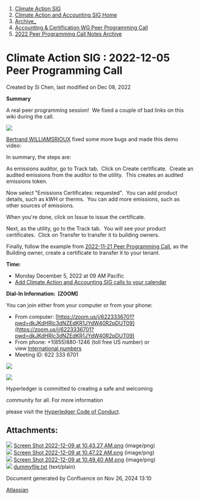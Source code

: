 1. [Climate Action SIG](index.html)
2. [Climate Action and Accounting SIG Home](Climate-Action-and-Accounting-SIG-Home_19005445.html)
3. [Archive\_](Archive__19006062.html)
4. [Accounting &amp; Certification WG Peer Programming Call](19006574.html)
5. [2022 Peer Programming Call Notes Archive](2022-Peer-Programming-Call-Notes-Archive_19008759.html)

# Climate Action SIG : 2022-12-05 Peer Programming Call

Created by Si Chen, last modified on Dec 08, 2022

**Summary**

A real peer programming session!  We fixed a couple of bad links on this wiki during the call.

![](plugins/servlet/confluence/placeholder/unknown-attachment)

[Bertrand WILLIAMSRIOUX](https://lf-hyperledger.atlassian.net/wiki/people/712020:57613290-3ad4-4f53-8166-19a9bdb9c047?ref=confluence) fixed some more bugs and made this demo video:

In summary, the steps are:

As emissions auditor, go to Track tab.  Click on Create certificate.  Create an audited emissions from the auditor to the utility.  This creates an audited emissions token.

Now select "Emissions Certificates: requested".  You can add product details, such as kWH or therms.  You can add more emissions, such as other sources of emissions.

When you're done, click on Issue to issue the certificate.

Next, as the utility, go to the Track tab.  You will see your product certificates.  Click on Transfer to transfer it to building owners.

Finally, follow the example from [2022-11-21 Peer Programming Call](2022-11-21-Peer-Programming-Call_19009807.html), as the Building owner, create a certificate to transfer it to your tenant.

**Time:**

- Monday December 5, 2022 at 09 AM Pacific
- [Add Climate Action and Accounting SIG calls to your calendar](https://lists.hyperledger.org/g/climate-sig/ics/invite.ics?repeatid=31581)

**Dial-In Information:  \[ZOOM]**

You can join either from your computer or from your phone:

- From computer: [https://zoom.us/j/6223336701?pwd=dkJKdHRlc3dNZEdKR1JYdW40R2pDUT09](https://zoom.us/j/6223336701?pwd=dkJKdHRlc3dNZEdKR1JYdW40R2pDUT09)
- From phone: +1(855)880-1246 (toll free US number) or view [International numbers](https://zoom.us/u/bAaJoyznp)
- Meeting ID: 622 333 6701

![](https://wiki.hyperledger.org/download/attachments/29034696/Antitrustnotice.png?version=1&modificationDate=1581695654000&api=v2)

![](https://wiki.hyperledger.org/download/attachments/2392771/welcome.png?version=2&modificationDate=1572450107000&api=v2)

Hyperledger is committed to creating a safe and welcoming

community for all. For more information

please visit the [Hyperledger Code of Conduct](https://lf-hyperledger.atlassian.net/wiki/spaces/HYP/pages/19595281/Hyperledger+Code+of+Conduct).

## Attachments:

![](images/icons/bullet_blue.gif) [Screen Shot 2022-12-09 at 10.43.27 AM.png](attachments/19009896/19009907.png) (image/png)  
![](images/icons/bullet_blue.gif) [Screen Shot 2022-12-09 at 10.47.22 AM.png](attachments/19009896/19009909.png) (image/png)  
![](images/icons/bullet_blue.gif) [Screen Shot 2022-12-09 at 10.49.40 AM.png](attachments/19009896/19009910.png) (image/png)  
![](images/icons/bullet_blue.gif) [dummyfile.txt](attachments/19009896/19009897.txt) (text/plain)

Document generated by Confluence on Nov 26, 2024 13:10

[Atlassian](http://www.atlassian.com/)
